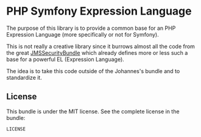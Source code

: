 PHP Symfony Expression Language
===============================

The purpose of this library is to provide a common base for an PHP Expression Language
(more specifically or not for Symfony).

This is not really a creative library since it burrows almost all the code from the great
[JMSSecurityBundle](http://jmsyst.com/bundles/JMSSecurityExtraBundle "") which already defines
more or less such a base for a powerful EL (Expression Language).

The idea is to take this code outside of the Johannes's bundle and to standardize it.

License
-------

This bundle is under the MIT license. See the complete license in the bundle:

    LICENSE